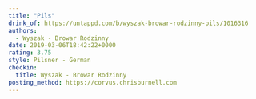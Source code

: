 ```yaml
---
title: "Pils"
drink_of: https://untappd.com/b/wyszak-browar-rodzinny-pils/1016316
authors:
  - Wyszak - Browar Rodzinny
date: 2019-03-06T18:42:22+0000
rating: 3.75
style: Pilsner - German
checkin:
  title: Wyszak - Browar Rodzinny
posting_method: https://corvus.chrisburnell.com
---
```

